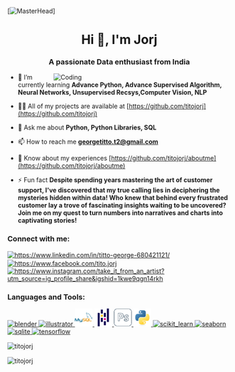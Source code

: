 [![MasterHead](https://media.giphy.com/media/v1.Y2lkPTc5MGI3NjExdm4xdDhmdzdwZ3I1MHZhdWo4d2ppOTZ4ZTY5YXNyZDIzMjFlenN0biZlcD12MV9pbnRlcm5hbF9naWZfYnlfaWQmY3Q9Zw/FoVzfcqCDSb7zCynOp/giphy.gif)]
<h1 align="center">Hi 👋, I'm Jorj</h1>
<h3 align="center">A passionate Data enthusiast from India</h3>
<img align="right" alt="Coding" width="400" src="https://dribbble.com/shots/3848914-Programmer-Thomas/attachments/10055456?mode=media">

- 🌱 I’m currently learning **Advance Python, Advance Supervised Algorithm, Neural Networks, Unsupervised Recsys,Computer Vision, NLP**

- 👨‍💻 All of my projects are available at [https://github.com/titojorj](https://github.com/titojorj)

- 💬 Ask me about **Python, Python Libraries, SQL**

- 📫 How to reach me **georgetitto.t2@gmail.com**

- 📄 Know about my experiences [https://github.com/titojorj/aboutme](https://github.com/titojorj/aboutme)

- ⚡ Fun fact **Despite spending years mastering the art of customer support, I've discovered that my true calling lies in deciphering the mysteries hidden within data! Who knew that behind every frustrated customer lay a trove of fascinating insights waiting to be uncovered? Join me on my quest to turn numbers into narratives and charts into captivating stories!**

<h3 align="left">Connect with me:</h3>
<p align="left">
<a href="https://linkedin.com/in/https://www.linkedin.com/in/titto-george-680421121/" target="blank"><img align="center" src="https://raw.githubusercontent.com/rahuldkjain/github-profile-readme-generator/master/src/images/icons/Social/linked-in-alt.svg" alt="https://www.linkedin.com/in/titto-george-680421121/" height="30" width="40" /></a>
<a href="https://fb.com/https://www.facebook.com/tito.jorj" target="blank"><img align="center" src="https://raw.githubusercontent.com/rahuldkjain/github-profile-readme-generator/master/src/images/icons/Social/facebook.svg" alt="https://www.facebook.com/tito.jorj" height="30" width="40" /></a>
<a href="https://instagram.com/https://www.instagram.com/take_it_from_an_artist?utm_source=ig_profile_share&igshid=1kwe9qgn14rkh" target="blank"><img align="center" src="https://raw.githubusercontent.com/rahuldkjain/github-profile-readme-generator/master/src/images/icons/Social/instagram.svg" alt="https://www.instagram.com/take_it_from_an_artist?utm_source=ig_profile_share&igshid=1kwe9qgn14rkh" height="30" width="40" /></a>
</p>

<h3 align="left">Languages and Tools:</h3>
<p align="left"> <a href="https://www.blender.org/" target="_blank" rel="noreferrer"> <img src="https://download.blender.org/branding/community/blender_community_badge_white.svg" alt="blender" width="40" height="40"/> </a> <a href="https://www.adobe.com/in/products/illustrator.html" target="_blank" rel="noreferrer"> <img src="https://www.vectorlogo.zone/logos/adobe_illustrator/adobe_illustrator-icon.svg" alt="illustrator" width="40" height="40"/> </a> <a href="https://www.mysql.com/" target="_blank" rel="noreferrer"> <img src="https://raw.githubusercontent.com/devicons/devicon/master/icons/mysql/mysql-original-wordmark.svg" alt="mysql" width="40" height="40"/> </a> <a href="https://pandas.pydata.org/" target="_blank" rel="noreferrer"> <img src="https://raw.githubusercontent.com/devicons/devicon/2ae2a900d2f041da66e950e4d48052658d850630/icons/pandas/pandas-original.svg" alt="pandas" width="40" height="40"/> </a> <a href="https://www.photoshop.com/en" target="_blank" rel="noreferrer"> <img src="https://raw.githubusercontent.com/devicons/devicon/master/icons/photoshop/photoshop-line.svg" alt="photoshop" width="40" height="40"/> </a> <a href="https://www.python.org" target="_blank" rel="noreferrer"> <img src="https://raw.githubusercontent.com/devicons/devicon/master/icons/python/python-original.svg" alt="python" width="40" height="40"/> </a> <a href="https://scikit-learn.org/" target="_blank" rel="noreferrer"> <img src="https://upload.wikimedia.org/wikipedia/commons/0/05/Scikit_learn_logo_small.svg" alt="scikit_learn" width="40" height="40"/> </a> <a href="https://seaborn.pydata.org/" target="_blank" rel="noreferrer"> <img src="https://seaborn.pydata.org/_images/logo-mark-lightbg.svg" alt="seaborn" width="40" height="40"/> </a> <a href="https://www.sqlite.org/" target="_blank" rel="noreferrer"> <img src="https://www.vectorlogo.zone/logos/sqlite/sqlite-icon.svg" alt="sqlite" width="40" height="40"/> </a> <a href="https://www.tensorflow.org" target="_blank" rel="noreferrer"> <img src="https://www.vectorlogo.zone/logos/tensorflow/tensorflow-icon.svg" alt="tensorflow" width="40" height="40"/> </a> </p>

<p><img align="center" src="https://github-readme-stats.vercel.app/api/top-langs?username=titojorj&show_icons=true&locale=en&layout=compact" alt="titojorj" /></p>

<p><img align="center" src="https://github-readme-streak-stats.herokuapp.com/?user=titojorj&" alt="titojorj" /></p>

